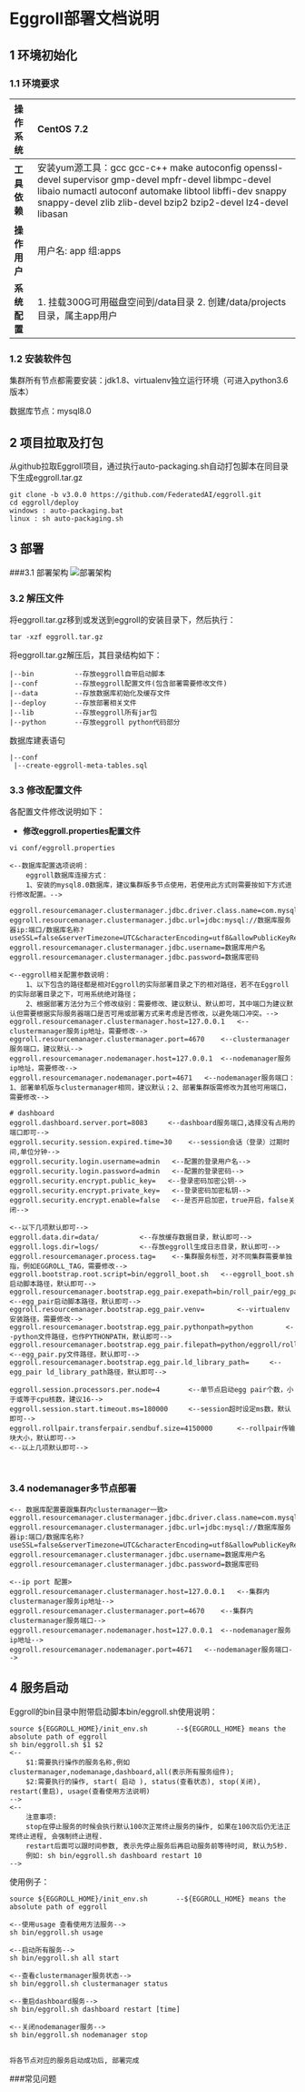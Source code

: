 # Eggroll部署文档说明

## 1    环境初始化

### 1.1  环境要求

| **操作系统** | CentOS 7.2                                                   |
| :----------- | :----------------------------------------------------------- |
| **工具依赖** | 安装yum源工具：gcc gcc-c++ make autoconfig   openssl-devel supervisor gmp-devel mpfr-devel libmpc-devel libaio numactl   autoconf automake libtool libffi-dev snappy snappy-devel zlib zlib-devel   bzip2 bzip2-devel lz4-devel libasan |
| **操作用户** | 用户名: app 组:apps                                          |
| **系统配置** | 1. 挂载300G可用磁盘空间到/data目录    2. 创建/data/projects目录，属主app用户 |

### 1.2  安装软件包

集群所有节点都需要安装：jdk1.8、virtualenv独立运行环境（可进入python3.6版本）

数据库节点：mysql8.0

## 2    项目拉取及打包

从github拉取Eggroll项目，通过执行auto-packaging.sh自动打包脚本在同目录下生成eggroll.tar.gz

```shell
git clone -b v3.0.0 https://github.com/FederatedAI/eggroll.git
cd eggroll/deploy
windows : auto-packaging.bat
linux : sh auto-packaging.sh
```

## 3    部署
###3.1 部署架构
![部署架构](images/eggroll3.0.0_framework_cn.png)

### 3.2  解压文件

将eggroll.tar.gz移到或发送到eggroll的安装目录下，然后执行：

```shell
tar -xzf eggroll.tar.gz
```

将eggroll.tar.gz解压后，其目录结构如下：

```properties
|--bin			--存放eggroll自带启动脚本
|--conf			--存放eggroll配置文件(包含部署需要修改文件)
|--data			--存放数据库初始化及缓存文件
|--deploy		--存放部署相关文件
|--lib			--存放eggroll所有jar包
|--python		--存放eggroll python代码部分
```

数据库建表语句
```properties
|--conf
 |--create-eggroll-meta-tables.sql
```

### 3.3  修改配置文件

各配置文件修改说明如下：

- **修改eggroll.properties配置文件**

```shell
vi conf/eggroll.properties
```

```properties
<--数据库配置选项说明：
	eggroll数据库连接方式：
	1、安装的mysql8.0数据库，建议集群版多节点使用，若使用此方式则需要按如下方式进行修改配置。-->

eggroll.resourcemanager.clustermanager.jdbc.driver.class.name=com.mysql.cj.jdbc.Driver
eggroll.resourcemanager.clustermanager.jdbc.url=jdbc:mysql://数据库服务器ip:端口/数据库名称?useSSL=false&serverTimezone=UTC&characterEncoding=utf8&allowPublicKeyRetrieval=true
eggroll.resourcemanager.clustermanager.jdbc.username=数据库用户名
eggroll.resourcemanager.clustermanager.jdbc.password=数据库密码

<--eggroll相关配置参数说明：
	1、以下包含的路径都是相对Eggroll的实际部署目录之下的相对路径，若不在Eggroll的实际部署目录之下，可用系统绝对路径；
	2、根据部署方法分为三个修改级别：需要修改、建议默认、默认即可，其中端口为建议默认但需要根据实际服务器端口是否可用或部署方式来考虑是否修改，以避免端口冲突。-->
eggroll.resourcemanager.clustermanager.host=127.0.0.1	<--clustermanager服务ip地址，需要修改-->
eggroll.resourcemanager.clustermanager.port=4670	<--clustermanager服务端口，建议默认-->
eggroll.resourcemanager.nodemanager.host=127.0.0.1	<--nodemanager服务ip地址，需要修改-->
eggroll.resourcemanager.nodemanager.port=4671	<--nodemanager服务端口：1、部署单机版与clustermanager相同，建议默认；2、部署集群版需修改为其他可用端口，需要修改-->

# dashboard
eggroll.dashboard.server.port=8083     <--dashboard服务端口,选择没有占用的端口即可-->
eggroll.security.session.expired.time=30    <--session会话（登录）过期时间,单位分钟-->
eggroll.security.login.username=admin   <--配置的登录用户名-->
eggroll.security.login.password=admin   <--配置的登录密码-->
eggroll.security.encrypt.public_key=   <--登录密码加密公钥-->
eggroll.security.encrypt.private_key=   <--登录密码加密私钥-->
eggroll.security.encrypt.enable=false   <--是否开启加密，true开启，false关闭-->

<--以下几项默认即可-->
eggroll.data.dir=data/			<--存放缓存数据目录，默认即可-->
eggroll.logs.dir=logs/			<--存放eggroll生成日志目录，默认即可-->
eggroll.resourcemanager.process.tag=	<--集群服务标签，对不同集群需要单独指，例如EGGROLL_TAG，需要修改-->
eggroll.bootstrap.root.script=bin/eggroll_boot.sh	<--eggroll_boot.sh启动脚本路径，默认即可-->
eggroll.resourcemanager.bootstrap.egg_pair.exepath=bin/roll_pair/egg_pair_bootstrap.sh		<--egg_pair启动脚本路径，默认即可-->
eggroll.resourcemanager.bootstrap.egg_pair.venv=		<--virtualenv安装路径，需要修改-->
eggroll.resourcemanager.bootstrap.egg_pair.pythonpath=python		<--python文件路径，也作PYTHONPATH，默认即可-->
eggroll.resourcemanager.bootstrap.egg_pair.filepath=python/eggroll/roll_pair/egg_pair.py	<--egg_pair.py文件路径，默认即可-->
eggroll.resourcemanager.bootstrap.egg_pair.ld_library_path=		<--egg_pair ld_library_path路径，默认即可-->

eggroll.session.processors.per.node=4		<--单节点启动egg pair个数，小于或等于cpu核数，建议16-->
eggroll.session.start.timeout.ms=180000		<--session超时设定ms数，默认即可-->
eggroll.rollpair.transferpair.sendbuf.size=4150000		<--rollpair传输块大小，默认即可-->
<--以上几项默认即可-->



```

### 3.4  nodemanager多节点部署
```properties
<-- 数据库配置要跟集群内clustermanager一致>
eggroll.resourcemanager.clustermanager.jdbc.driver.class.name=com.mysql.cj.jdbc.Driver
eggroll.resourcemanager.clustermanager.jdbc.url=jdbc:mysql://数据库服务器ip:端口/数据库名称?useSSL=false&serverTimezone=UTC&characterEncoding=utf8&allowPublicKeyRetrieval=true
eggroll.resourcemanager.clustermanager.jdbc.username=数据库用户名
eggroll.resourcemanager.clustermanager.jdbc.password=数据库密码

<--ip port 配置>
eggroll.resourcemanager.clustermanager.host=127.0.0.1	<--集群内clustermanager服务ip地址-->
eggroll.resourcemanager.clustermanager.port=4670	<--集群内clustermanager服务端口-->
eggroll.resourcemanager.nodemanager.host=127.0.0.1	<--nodemanager服务ip地址-->
eggroll.resourcemanager.nodemanager.port=4671	<--nodemanager服务端口-->

```

## 4   服务启动

Eggroll的bin目录中附带启动脚本bin/eggroll.sh使用说明：

```shell
source ${EGGROLL_HOME}/init_env.sh       --${EGGROLL_HOME} means the absolute path of eggroll
sh bin/eggroll.sh $1 $2		
<--
	$1:需要执行操作的服务名称,例如clustermanager,nodemanage,dashboard,all(表示所有服务组件);
	$2:需要执行的操作, start( 启动 ), status(查看状态), stop(关闭), restart(重启), usage(查看使用方法说明)
-->
<--
    注意事项:
    stop在停止服务的时候会执行默认100次正常终止服务的操作, 如果在100次后仍无法正常终止进程, 会强制终止进程.
    restart后面可以跟时间参数, 表示先停止服务后再启动服务前等待时间, 默认为5秒.
    例如: sh bin/eggroll.sh dashboard restart 10
-->

```

使用例子：

```shell
source ${EGGROLL_HOME}/init_env.sh       --${EGGROLL_HOME} means the absolute path of eggroll

<--使用usage 查看使用方法服务-->
sh bin/eggroll.sh usage

<--启动所有服务-->
sh bin/eggroll.sh all start

<--查看clustermanager服务状态-->
sh bin/eggroll.sh clustermanager status

<--重启dashboard服务-->
sh bin/eggroll.sh dashboard restart [time]

<--关闭nodemanager服务-->
sh bin/eggroll.sh nodemanager stop


将各节点对应的服务启动成功后, 部署完成

```

###常见问题




